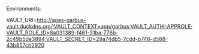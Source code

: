 Environments:

VAULT_URI=http://ages-garbus-vault.duckdns.org/;VAULT_CONTEXT=app/garbus;VAULT_AUTH=APPROLE;VAULT_ROLE_ID=8a031389-f461-31ba-776b-2c49b5de3894;VAULT_SECRET_ID=29a74db5-7cdd-b746-d588-43b857cb2920